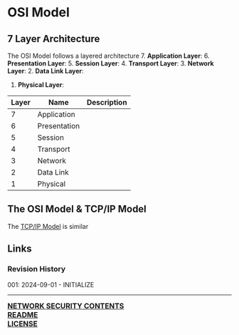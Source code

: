 # OSI Model

## 7 Layer Architecture
The OSI Model follows a layered architecture
7. **Application Layer**:
6. **Presentation Layer**:
5. **Session Layer**:
4. **Transport Layer**:
3. **Network Layer**:
2. **Data Link Layer**:
1. **Physical Layer**:

| Layer | Name         | Description |
| ----- | ------------ | ----------- |
| 7     | Application  |             |
| 6     | Presentation |             |
| 5     | Session      |             |
| 4     | Transport    |             |
| 3     | Network      |             |
| 2     | Data Link    |             |
| 1     | Physical     |             |
## The OSI Model & TCP/IP Model
The [TCP/IP Model](https://github.com/ryancranie/cybersecurity-osint/blob/main/Notes/Network%20Security/TCP-IP%20Model.md) is similar 

## Links
### Revision History
001: 2024-09-01 - INITIALIZE

---
<font size=3><b>[NETWORK SECURITY CONTENTS](https://github.com/ryancranie/cybersecurity-osint/blob/main/Contents/-%20Network%20Security%20Contents.md)<br>
[README](https://github.com/ryancranie/cybersecurity-osint/blob/main/README.md)<br>
[LICENSE](https://github.com/ryancranie/cybersecurity-osint/blob/main/LICENSE)</b></font>